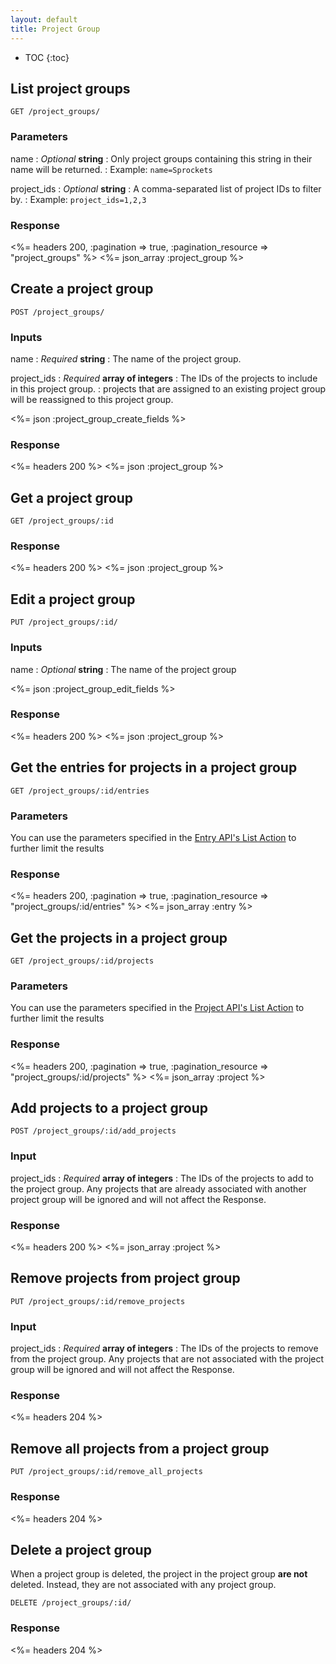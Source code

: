 ```yaml
---
layout: default
title: Project Group
---
```


* TOC
{:toc}

## List project groups

~~~
GET /project_groups/
~~~

### Parameters

name
: *Optional* **string**
: Only project groups containing this string in their name will be returned.
: Example: `name=Sprockets`

project_ids
: *Optional* **string**
: A comma-separated list of project IDs to filter by.
: Example: `project_ids=1,2,3`

### Response

<%= headers 200, :pagination => true, :pagination_resource => "project_groups" %>
<%= json_array :project_group %>


## Create a project group

~~~
POST /project_groups/
~~~

### Inputs

name
: *Required* **string**
: The name of the project group.

project_ids
: *Required* **array of integers**
: The IDs of the projects to include in this project group.
: projects that are assigned to an existing project group will be reassigned to this project group.

<%= json :project_group_create_fields %>

### Response

<%= headers 200 %>
<%= json :project_group %>

## Get a project group

~~~
GET /project_groups/:id
~~~

### Response

<%= headers 200 %>
<%= json :project_group %>

## Edit a project group

~~~
PUT /project_groups/:id/
~~~

### Inputs

name
: *Optional* **string**
: The name of the project group

<%= json :project_group_edit_fields %>

### Response

<%= headers 200 %>
<%= json :project_group %>

## Get the entries for projects in a project group

~~~
GET /project_groups/:id/entries
~~~

### Parameters

You can use the parameters specified in the [Entry API's List Action](/v2/entries/index.html#list) to further limit the results

### Response

<%= headers 200, :pagination => true, :pagination_resource => "project_groups/:id/entries" %>
<%= json_array :entry %>

## Get the projects in a project group

~~~
GET /project_groups/:id/projects
~~~

### Parameters

You can use the parameters specified in the [Project API's List Action](/v2/projects/index.html#list) to further limit the results

### Response

<%= headers 200, :pagination => true, :pagination_resource => "project_groups/:id/projects" %>
<%= json_array :project %>

## Add projects to a project group

~~~
POST /project_groups/:id/add_projects
~~~

### Input

project_ids
: *Required* **array of integers**
: The IDs of the projects to add to the project group. Any projects that are already associated with another project group will be ignored and will not affect the Response.

### Response

<%= headers 200 %>
<%= json_array :project %>

## Remove projects from project group

~~~
PUT /project_groups/:id/remove_projects
~~~

### Input

project_ids
: *Required* **array of integers**
: The IDs of the projects to remove from the project group. Any projects that are not associated with the project group will be ignored and will not affect the Response.

### Response

<%= headers 204 %>

## Remove all projects from a project group

~~~
PUT /project_groups/:id/remove_all_projects
~~~

### Response

<%= headers 204 %>

## Delete a project group

When a project group is deleted, the project in the project group **are not** deleted. Instead, they are not associated with any project group.

~~~
DELETE /project_groups/:id/
~~~

### Response

<%= headers 204 %>